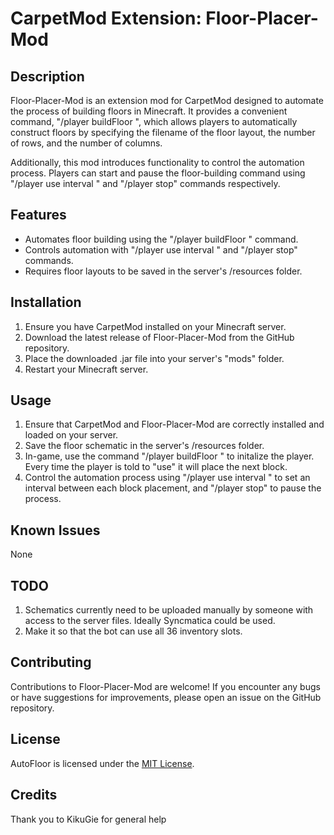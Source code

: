 # CarpetMod Extension: Floor-Placer-Mod

## Description
Floor-Placer-Mod is an extension mod for CarpetMod designed to automate the process of building floors in Minecraft. It provides a convenient command, "/player <name> buildFloor <filename> <rows> <columns>", which allows players to automatically construct floors by specifying the filename of the floor layout, the number of rows, and the number of columns.

Additionally, this mod introduces functionality to control the automation process. Players can start and pause the floor-building command using "/player <name> use interval <interval>" and "/player <name> stop" commands respectively.

## Features
- Automates floor building using the "/player <name> buildFloor <filename> <rows> <columns>" command.
- Controls automation with "/player <name> use interval <interval>" and "/player <name> stop" commands.
- Requires floor layouts to be saved in the server's /resources folder.

## Installation
1. Ensure you have CarpetMod installed on your Minecraft server.
2. Download the latest release of Floor-Placer-Mod from the GitHub repository.
3. Place the downloaded .jar file into your server's "mods" folder.
4. Restart your Minecraft server.

## Usage
1. Ensure that CarpetMod and Floor-Placer-Mod are correctly installed and loaded on your server.
2. Save the floor schematic in the server's /resources folder.
3. In-game, use the command "/player <name> buildFloor <filename> <rows> <columns>" to initalize the player. Every time the player is told to "use" it will place the next block.
4. Control the automation process using "/player <name> use interval <interval>" to set an interval between each block placement, and "/player <name> stop" to pause the process.

## Known Issues
None

## TODO
1. Schematics currently need to be uploaded manually by someone with access to the server files. Ideally Syncmatica could be used.
2. Make it so that the bot can use all 36 inventory slots.

## Contributing
Contributions to Floor-Placer-Mod are welcome! If you encounter any bugs or have suggestions for improvements, please open an issue on the GitHub repository.

## License
AutoFloor is licensed under the [MIT License](LICENSE).

## Credits
Thank you to KikuGie for general help
